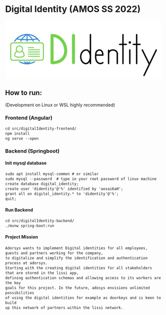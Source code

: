 # Digital Identity (AMOS SS 2022)

![team logo](https://raw.githubusercontent.com/amosproj/amos2022ss04-digital-identity/main/Deliverables/sprint-01/logo/DIdentity_transparent_black.png)


## How to run:
(Development on Linux or WSL highly recommended)

### Frontend (Angular)

```
cd src/digitalIdentity-frontend/
npm install
ng serve --open
```

### Backend (Springboot)

#### Init mysql database
```
sudo apt install mysql-common # or similar
sudo mysql --password  # type in your root password of linux machine
create database digital_identity;
create user 'didentity'@'%' identified by 'aosai6aH';
grant all on digital_identity.* to 'didentity'@'%';
quit;
```

#### Run Backend
```
cd src/digitalIdentity-backend/
./mvnw spring-boot:run
```

#### Project Mission
```
Adorsys wants to implement Digital identities for all employees, guests and partners working for the company,
to digitalize and simplify the identification and authentication process at adorsys. 
Starting with the creating digital identities for all stakeholders that are stored in the lissi app,
defining authentication schemas and allowing access to its workers are the key
goals for this project. In the future, adosys envisions unlimited possibilities 
of using the digital identities for example as doorkeys and is keen to build
up this network of partners within the lissi network.
```

